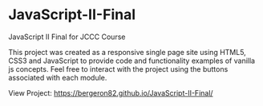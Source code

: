 # JavaScript-II-Final
JavaScript II Final for JCCC Course

This project was created as a responsive single page site using HTML5, CSS3 and JavaScript to provide code and functionality examples of vanilla js concepts. Feel free to interact with the project using the buttons associated with each module.

View Project: https://bergeron82.github.io/JavaScript-II-Final/
